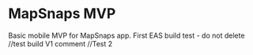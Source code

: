 # MapSnaps MVP
Basic mobile MVP for MapSnaps app.
First EAS build test - do not delete
//test build V1 comment
//Test 2
